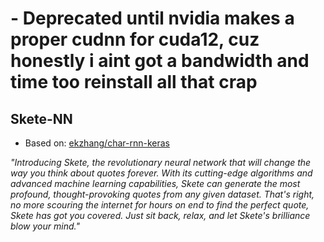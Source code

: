 # - Deprecated  until nvidia makes a proper cudnn for cuda12, cuz honestly i aint got a bandwidth and time too reinstall all that crap

## Skete-NN
- Based on:
[ekzhang/char-rnn-keras](https://github.com/ekzhang/char-rnn-keras.git "ekzhang repo")


_"Introducing Skete, the revolutionary neural network that will change the way you think about quotes forever. With its cutting-edge algorithms and advanced machine learning capabilities, Skete can generate the most profound, thought-provoking quotes from any given dataset. That's right, no more scouring the internet for hours on end to find the perfect quote, Skete has got you covered. Just sit back, relax, and let Skete's brilliance blow your mind."_
